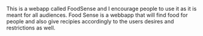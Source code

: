 This is a webapp called FoodSense and I encourage people to use it as it is meant for all audiences. Food Sense is a webbapp that will find food for people and also give recipies accordingly to the users desires and restrictions as well.